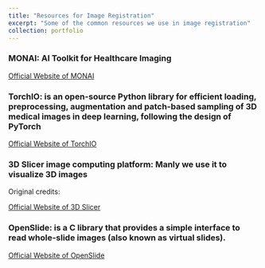 ```yaml
---
title: "Resources for Image Registration"
excerpt: "Some of the common resources we use in image registration"
collection: portfolio
---
```

<h3>  MONAI: AI Toolkit for Healthcare Imaging </h3> 

[Official Website of MONAI](https://github.com/Project-MONAI)



<h3>  TorchIO: is an open-source Python library for efficient loading, preprocessing, augmentation and patch-based sampling of 3D medical images in deep learning, following the design of PyTorch </h3>

[Official Website of TorchIO](https://torchio.readthedocs.io/)

<h3> 3D Slicer image computing platform: Manly we use it to visualize 3D images   </h3>
Original credits: 

[Official Website of 3D Slicer](https://www.slicer.org/)


<h3>  OpenSlide: is a C library that provides a simple interface to read whole-slide images (also known as virtual slides). </h3>

[Official Website of OpenSlide](https://openslide.org/)
